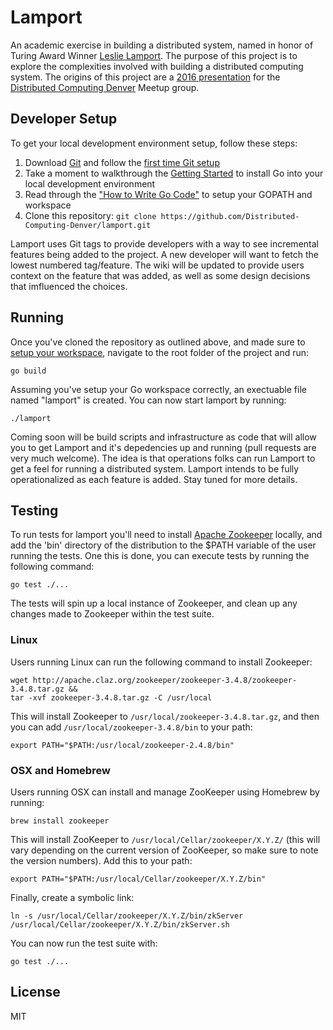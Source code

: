 # Lamport

An academic exercise in building a distributed system, named in honor of Turing Award Winner [Leslie Lamport](http://www.lamport.org/). The purpose of this project is to explore the complexities involved with building a distributed computing system. The origins of this project are a [2016 presentation](http://www.meetup.com/Distributed-Computing-Denver/events/230054258/) for the [Distributed Computing Denver](http://www.meetup.com/Distributed-Computing-Denver/) Meetup group.

## Developer Setup

To get your local development environment setup, follow these steps:

1. Download [Git](https://git-scm.com/downloads) and follow the [first time Git setup](https://git-scm.com/book/en/v2/Getting-Started-First-Time-Git-Setup)
2. Take a moment to walkthrough the [Getting Started](https://golang.org/doc/install) to install Go into your local development environment
3. Read through the ["How to Write Go Code"](https://golang.org/doc/code.html) to setup your GOPATH and workspace
4. Clone this repository: `git clone https://github.com/Distributed-Computing-Denver/lamport.git`

Lamport uses Git tags to provide developers with a way to see incremental features being added to the project. A new developer will want to fetch the lowest numbered tag/feature. The wiki will be updated to provide users context on the feature that was added, as well as some design decisions that imfluenced the choices.

## Running

Once you've cloned the repository as outlined above, and made sure to [setup your workspace](https://golang.org/doc/code.html), navigate to the root folder of the project and run:

`go build`

Assuming you've setup your Go workspace correctly, an exectuable file named "lamport" is created. You can now start lamport by running:

`./lamport`

Coming soon will be build scripts and infrastructure as code that will allow you to get Lamport and it's depedencies up and running (pull requests are very much welcome). The idea is that operations folks can run Lamport to get a feel for running a distributed system. Lamport intends to be fully operationalized as each feature is added. Stay tuned for more details.

## Testing

To run tests for lamport you'll need to install [Apache Zookeeper](https://zookeeper.apache.org/releases.html) locally, and add the 'bin' directory of the distribution to the $PATH variable of the user running the tests. One this is done, you can execute tests by running the following command:

`go test ./...`

The tests will spin up a local instance of Zookeeper, and clean up any changes made to Zookeeper within the test suite.

### Linux

Users running Linux can run the following command to install Zookeeper:

```
wget http://apache.claz.org/zookeeper/zookeeper-3.4.8/zookeeper-3.4.8.tar.gz && 
tar -xvf zookeeper-3.4.8.tar.gz -C /usr/local
```

This will install Zookeeper to `/usr/local/zookeeper-3.4.8.tar.gz`, and then you can add `/usr/local/zookeeper-3.4.8/bin` to your path:

```
export PATH="$PATH:/usr/local/zookeeper-2.4.8/bin"
```

### OSX and Homebrew

Users running OSX can install and manage ZooKeeper using Homebrew by running:

```
brew install zookeeper
```

This will install ZooKeeper to `/usr/local/Cellar/zookeeper/X.Y.Z/` (this will vary depending on the current version of ZooKeeper, so make sure to note the version numbers). Add this to your path:

```
export PATH="$PATH:/usr/local/Cellar/zookeeper/X.Y.Z/bin"
```

Finally, create a symbolic link:

```
ln -s /usr/local/Cellar/zookeeper/X.Y.Z/bin/zkServer /usr/local/Cellar/zookeeper/X.Y.Z/bin/zkServer.sh
```

You can now run the test suite with:

```
go test ./...
```

## License

MIT

